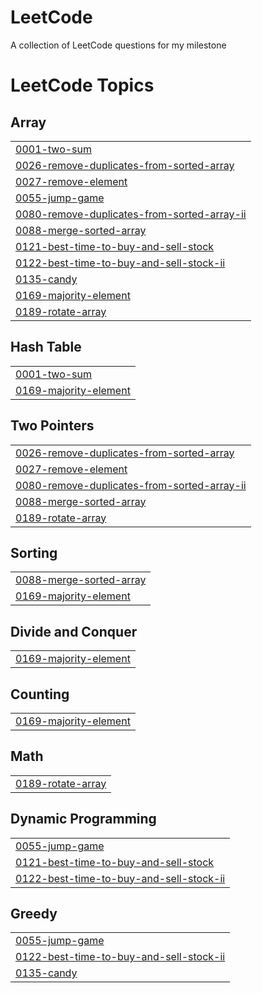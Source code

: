 # LeetCode
A collection of LeetCode questions for my milestone

<!---LeetCode Topics Start-->
# LeetCode Topics
## Array
|  |
| ------- |
| [0001-two-sum](https://github.com/chungyu1108/LeetCode/tree/master/0001-two-sum) |
| [0026-remove-duplicates-from-sorted-array](https://github.com/chungyu1108/LeetCode/tree/master/0026-remove-duplicates-from-sorted-array) |
| [0027-remove-element](https://github.com/chungyu1108/LeetCode/tree/master/0027-remove-element) |
| [0055-jump-game](https://github.com/chungyu1108/LeetCode/tree/master/0055-jump-game) |
| [0080-remove-duplicates-from-sorted-array-ii](https://github.com/chungyu1108/LeetCode/tree/master/0080-remove-duplicates-from-sorted-array-ii) |
| [0088-merge-sorted-array](https://github.com/chungyu1108/LeetCode/tree/master/0088-merge-sorted-array) |
| [0121-best-time-to-buy-and-sell-stock](https://github.com/chungyu1108/LeetCode/tree/master/0121-best-time-to-buy-and-sell-stock) |
| [0122-best-time-to-buy-and-sell-stock-ii](https://github.com/chungyu1108/LeetCode/tree/master/0122-best-time-to-buy-and-sell-stock-ii) |
| [0135-candy](https://github.com/chungyu1108/LeetCode/tree/master/0135-candy) |
| [0169-majority-element](https://github.com/chungyu1108/LeetCode/tree/master/0169-majority-element) |
| [0189-rotate-array](https://github.com/chungyu1108/LeetCode/tree/master/0189-rotate-array) |
## Hash Table
|  |
| ------- |
| [0001-two-sum](https://github.com/chungyu1108/LeetCode/tree/master/0001-two-sum) |
| [0169-majority-element](https://github.com/chungyu1108/LeetCode/tree/master/0169-majority-element) |
## Two Pointers
|  |
| ------- |
| [0026-remove-duplicates-from-sorted-array](https://github.com/chungyu1108/LeetCode/tree/master/0026-remove-duplicates-from-sorted-array) |
| [0027-remove-element](https://github.com/chungyu1108/LeetCode/tree/master/0027-remove-element) |
| [0080-remove-duplicates-from-sorted-array-ii](https://github.com/chungyu1108/LeetCode/tree/master/0080-remove-duplicates-from-sorted-array-ii) |
| [0088-merge-sorted-array](https://github.com/chungyu1108/LeetCode/tree/master/0088-merge-sorted-array) |
| [0189-rotate-array](https://github.com/chungyu1108/LeetCode/tree/master/0189-rotate-array) |
## Sorting
|  |
| ------- |
| [0088-merge-sorted-array](https://github.com/chungyu1108/LeetCode/tree/master/0088-merge-sorted-array) |
| [0169-majority-element](https://github.com/chungyu1108/LeetCode/tree/master/0169-majority-element) |
## Divide and Conquer
|  |
| ------- |
| [0169-majority-element](https://github.com/chungyu1108/LeetCode/tree/master/0169-majority-element) |
## Counting
|  |
| ------- |
| [0169-majority-element](https://github.com/chungyu1108/LeetCode/tree/master/0169-majority-element) |
## Math
|  |
| ------- |
| [0189-rotate-array](https://github.com/chungyu1108/LeetCode/tree/master/0189-rotate-array) |
## Dynamic Programming
|  |
| ------- |
| [0055-jump-game](https://github.com/chungyu1108/LeetCode/tree/master/0055-jump-game) |
| [0121-best-time-to-buy-and-sell-stock](https://github.com/chungyu1108/LeetCode/tree/master/0121-best-time-to-buy-and-sell-stock) |
| [0122-best-time-to-buy-and-sell-stock-ii](https://github.com/chungyu1108/LeetCode/tree/master/0122-best-time-to-buy-and-sell-stock-ii) |
## Greedy
|  |
| ------- |
| [0055-jump-game](https://github.com/chungyu1108/LeetCode/tree/master/0055-jump-game) |
| [0122-best-time-to-buy-and-sell-stock-ii](https://github.com/chungyu1108/LeetCode/tree/master/0122-best-time-to-buy-and-sell-stock-ii) |
| [0135-candy](https://github.com/chungyu1108/LeetCode/tree/master/0135-candy) |
<!---LeetCode Topics End-->
